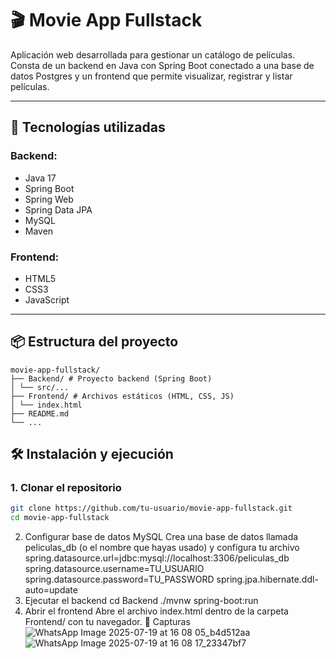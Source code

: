 # 🎬 Movie App Fullstack

Aplicación web desarrollada para gestionar un catálogo de películas. Consta de un backend en Java con Spring Boot conectado a una base de datos Postgres y un frontend que permite visualizar, registrar y listar películas.

---

## 🚀 Tecnologías utilizadas

### Backend:
- Java 17
- Spring Boot
- Spring Web
- Spring Data JPA
- MySQL
- Maven

### Frontend:
- HTML5
- CSS3
- JavaScript

---

## 📦 Estructura del proyecto
```
movie-app-fullstack/
├── Backend/ # Proyecto backend (Spring Boot)
│ └── src/...
├── Frontend/ # Archivos estáticos (HTML, CSS, JS)
│ └── index.html
├── README.md
└── ...
```

## 🛠️ Instalación y ejecución

### 1. Clonar el repositorio
```bash
git clone https://github.com/tu-usuario/movie-app-fullstack.git
cd movie-app-fullstack
```
2. Configurar base de datos MySQL
Crea una base de datos llamada peliculas_db (o el nombre que hayas usado) y configura tu archivo
spring.datasource.url=jdbc:mysql://localhost:3306/peliculas_db
spring.datasource.username=TU_USUARIO
spring.datasource.password=TU_PASSWORD
spring.jpa.hibernate.ddl-auto=update
3. Ejecutar el backend
cd Backend
./mvnw spring-boot:run
4. Abrir el frontend
Abre el archivo index.html dentro de la carpeta Frontend/ con tu navegador.
📸 Capturas
![WhatsApp Image 2025-07-19 at 16 08 05_b4d512aa](https://github.com/user-attachments/assets/f33bce27-4f86-490a-8ea0-2eb1d9759f75)
![WhatsApp Image 2025-07-19 at 16 08 17_23347bf7](https://github.com/user-attachments/assets/4fe1500c-0845-4119-ab03-48c9cf2438c4)

